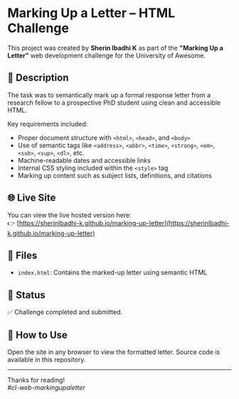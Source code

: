 # Marking Up a Letter – HTML Challenge

This project was created by **Sherin Ibadhi K** as part of the **"Marking Up a Letter"** web development challenge for the University of Awesome.

## 📝 Description
The task was to semantically mark up a formal response letter from a research fellow to a prospective PhD student using clean and accessible HTML.

Key requirements included:
- Proper document structure with `<html>`, `<head>`, and `<body>`
- Use of semantic tags like `<address>`, `<abbr>`, `<time>`, `<strong>`, `<em>`, `<sub>`, `<sup>`, `<dl>`, etc.
- Machine-readable dates and accessible links
- Internal CSS styling included within the `<style>` tag
- Marking up content such as subject lists, definitions, and citations

## 🌐 Live Site
You can view the live hosted version here:  
👉 [https://sherinIbadhi-k.github.io/marking-up-letter](https://sherinIbadhi-k.github.io/marking-up-letter)

## 📁 Files
- `index.html`: Contains the marked-up letter using semantic HTML

## 🏁 Status
✅ Challenge completed and submitted.

## 🚀 How to Use
Open the site in any browser to view the formatted letter. Source code is available in this repository.

---

Thanks for reading!  
*#cl-web-markingupaletter*
